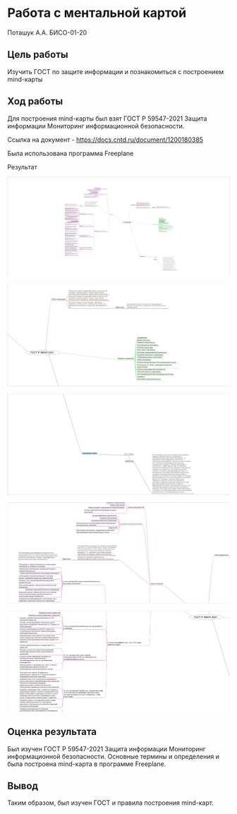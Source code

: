 Работа с ментальной картой
================
Поташук А.А. БИСО-01-20

## Цель работы

Изучить ГОСТ по защите информации и познакомиться с построением
mind-карты

## Ход работы

Для построения mind-карты был взят ГОСТ Р 59547-2021 Защита информации
Мониторинг информационной безопасности.

Ссылка на документ - https://docs.cntd.ru/document/1200180385

Была использована программа Freeplane

Результат

![](./mm1.png)

![](./mm2.png)

![](./mm3.png)

![](./mm4.png)

![](./mm5.png)

## Оценка результата

Был изучен ГОСТ Р 59547-2021 Защита информации Мониторинг информационной
безопасности. Основные термины и определения и была построена mind-карта
в программе Freeplane.

## Вывод

Таким образом, был изучен ГОСТ и правила построения mind-карт.
